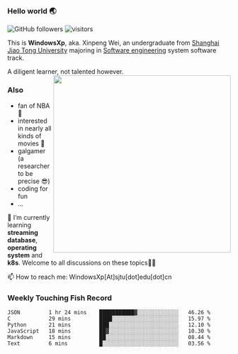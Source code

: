 <!--
**WindowsXp-Beta/WindowsXp-Beta** is a ✨ _special_ ✨ repository because its `README.md` (this file) appears on your GitHub profile.

Here are some ideas to get you started:

- 🔭 I’m currently working on ...
- 🌱 I’m currently learning ...
- 👯 I’m looking to collaborate on ...
- 🤔 I’m looking for help with ...
- 💬 Ask me about ...
- 📫 How to reach me: ...
- 😄 Pronouns: ...
- ⚡ Fun fact: ...
-->
### Hello world :earth_asia:
![GitHub followers](https://img.shields.io/github/followers/WindowsXp-Beta?style=social)
![visitors](https://visitor-badge.glitch.me/badge?page_id=WindowsXp-Beta)

This is **WindowsXp**, aka. Xinpeng Wei, an undergraduate from [Shanghai Jiao Tong University](http://en.sjtu.edu.cn/) majoring in [Software engineering](http://www.se.sjtu.edu.cn/) system software track.

A diligent learner, not talented however.<img align='right' src='https://github-readme-stats.vercel.app/api/top-langs/?username=WindowsXp-Beta&layout=compact&hide=scss,hcl,Tcl&langs_count=10&theme=tokyonight' width='400px'>

### Also
- fan of NBA :basketball:
- interested in nearly all kinds of movies :movie_camera:
- galgamer (a researcher to be precise :sunglasses:)
- coding for fun
- ...

🤔 I’m currently learning **streaming database**, **operating system** and **k8s**. Welcome to all discussions on these topics🍻🍻

📫 How to reach me: WindowsXp[At]sjtu[dot]edu[dot]cn

### Weekly Touching Fish Record

<!--START_SECTION:waka-->

```text
JSON         1 hr 24 mins    ███████████▓░░░░░░░░░░░░░   46.26 %
C            29 mins         ████░░░░░░░░░░░░░░░░░░░░░   15.97 %
Python       21 mins         ███░░░░░░░░░░░░░░░░░░░░░░   12.10 %
JavaScript   18 mins         ██▓░░░░░░░░░░░░░░░░░░░░░░   10.30 %
Markdown     15 mins         ██░░░░░░░░░░░░░░░░░░░░░░░   08.44 %
Text         6 mins          █░░░░░░░░░░░░░░░░░░░░░░░░   03.56 %
```

<!--END_SECTION:waka-->
